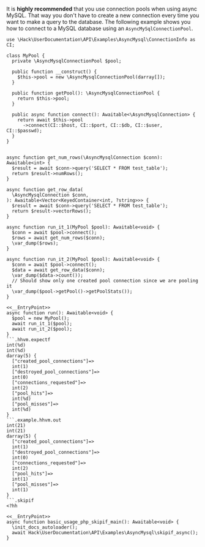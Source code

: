 It is **highly recommended** that you use connection pools when using async MySQL. That way you don't have to create a new connection every time you want to make a query to the database. The following example shows you how to connect to a MySQL database using an `AsyncMySqlConnectionPool`.

```basic-usage.php
use \Hack\UserDocumentation\API\Examples\AsyncMysql\ConnectionInfo as CI;

class MyPool {
  private \AsyncMysqlConnectionPool $pool;

  public function __construct() {
    $this->pool = new \AsyncMysqlConnectionPool(darray[]);
  }

  public function getPool(): \AsyncMysqlConnectionPool {
    return $this->pool;
  }

  public async function connect(): Awaitable<\AsyncMysqlConnection> {
    return await $this->pool
      ->connect(CI::$host, CI::$port, CI::$db, CI::$user, CI::$passwd);
  }
}


async function get_num_rows(\AsyncMysqlConnection $conn): Awaitable<int> {
  $result = await $conn->query('SELECT * FROM test_table');
  return $result->numRows();
}

async function get_row_data(
  \AsyncMysqlConnection $conn,
): Awaitable<Vector<KeyedContainer<int, ?string>>> {
  $result = await $conn->query('SELECT * FROM test_table');
  return $result->vectorRows();
}

async function run_it_1(MyPool $pool): Awaitable<void> {
  $conn = await $pool->connect();
  $rows = await get_num_rows($conn);
  \var_dump($rows);
}

async function run_it_2(MyPool $pool): Awaitable<void> {
  $conn = await $pool->connect();
  $data = await get_row_data($conn);
  \var_dump($data->count());
  // Should show only one created pool connection since we are pooling it
  \var_dump($pool->getPool()->getPoolStats());
}

<<__EntryPoint>>
async function run(): Awaitable<void> {
  $pool = new MyPool();
  await run_it_1($pool);
  await run_it_2($pool);
}
```.hhvm.expectf
int(%d)
int(%d)
darray(5) {
  ["created_pool_connections"]=>
  int(1)
  ["destroyed_pool_connections"]=>
  int(0)
  ["connections_requested"]=>
  int(2)
  ["pool_hits"]=>
  int(%d)
  ["pool_misses"]=>
  int(%d)
}
```.example.hhvm.out
int(21)
int(21)
darray(5) {
  ["created_pool_connections"]=>
  int(1)
  ["destroyed_pool_connections"]=>
  int(0)
  ["connections_requested"]=>
  int(2)
  ["pool_hits"]=>
  int(1)
  ["pool_misses"]=>
  int(1)
}
```.skipif
<?hh

<<__EntryPoint>>
async function basic_usage_php_skipif_main(): Awaitable<void> {
  \init_docs_autoloader();
  await Hack\UserDocumentation\API\Examples\AsyncMysql\skipif_async();
}
```
